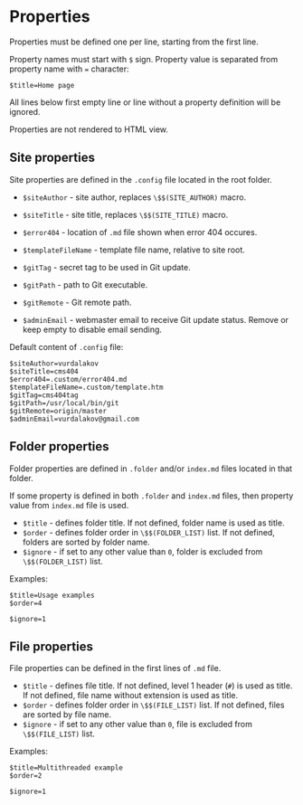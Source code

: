 ﻿# Properties

Properties must be defined one per line, starting from the first line.

Property names must start with `$` sign. Property value is separated from property name with `=` character:

```
$title=Home page
```

All lines below first empty line or line without a property definition will be ignored.

Properties are not rendered to HTML view.

## Site properties

Site properties are defined in the `.config` file located in the root folder.

- `$siteAuthor` - site author, replaces `\$$(SITE_AUTHOR)` macro.
- `$siteTitle` - site title, replaces `\$$(SITE_TITLE)` macro.

- `$error404` - location of `.md` file shown when error 404 occures.
- `$templateFileName` - template file name, relative to site root.

- `$gitTag` - secret tag to be used in Git update.
- `$gitPath` - path to Git executable.
- `$gitRemote` - Git remote path.
- `$adminEmail` - webmaster email to receive Git update status. Remove or keep empty to disable email sending.

Default content of `.config` file:

```
$siteAuthor=vurdalakov
$siteTitle=cms404
$error404=.custom/error404.md
$templateFileName=.custom/template.htm
$gitTag=cms404tag
$gitPath=/usr/local/bin/git
$gitRemote=origin/master
$adminEmail=vurdalakov@gmail.com
```

## Folder properties

Folder properties are defined in `.folder` and/or `index.md` files located in that folder.

If some property is defined in both `.folder` and `index.md` files, then property value from `index.md` file is used.

- `$title` - defines folder title. If not defined, folder name is used as title.
- `$order` - defines folder order in `\$$(FOLDER_LIST)` list. If not defined, folders are sorted by folder name.
- `$ignore` - if set to any other value than `0`, folder is excluded from `\$$(FOLDER_LIST)` list.

Examples:

```
$title=Usage examples
$order=4
```

```
$ignore=1
```

## File properties

File properties can be defined in the first lines of `.md` file.

- `$title` - defines file title. If not defined, level 1 header (`#`) is used as title. If not defined, file name without extension is used as title.
- `$order` - defines folder order in `\$$(FILE_LIST)` list. If not defined, files are sorted by file name.
- `$ignore` - if set to any other value than `0`, file is excluded from `\$$(FILE_LIST)` list.

Examples:

```
$title=Multithreaded example
$order=2
```

```
$ignore=1
```

